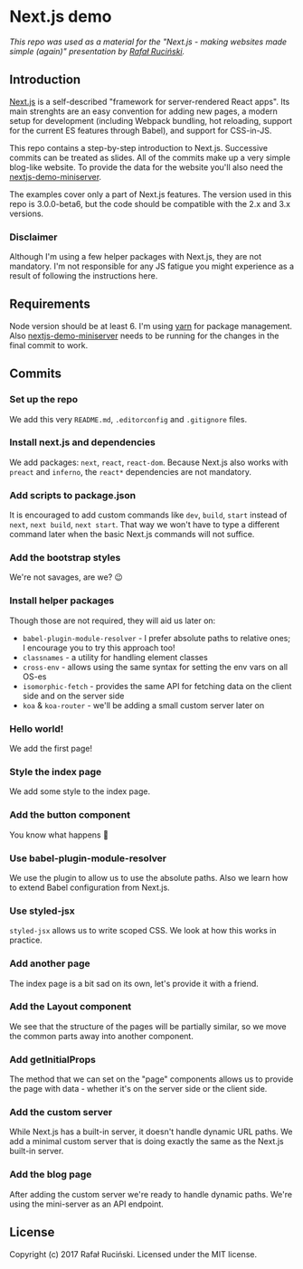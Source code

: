 # Next.js demo

_This repo was used as a material for the "Next.js - making websites made simple (again)" presentation by [Rafał Ruciński](https://fatfisz.com)._

## Introduction

[Next.js](https://github.com/zeit/next.js) is a self-described "framework for server-rendered React apps". Its main strenghts are an easy convention for adding new pages, a modern setup for development (including Webpack bundling, hot reloading, support for the current ES features through Babel), and support for CSS-in-JS.

This repo contains a step-by-step introduction to Next.js. Successive commits can be treated as slides. All of the commits make up a very simple blog-like website. To provide the data for the website you'll also need the [nextjs-demo-miniserver](https://github.com/fatfisz/nextjs-demo-miniserver).

The examples cover only a part of Next.js features. The version used in this repo is 3.0.0-beta6, but the code should be compatible with the 2.x and 3.x versions.

### Disclaimer

Although I'm using a few helper packages with Next.js, they are not mandatory. I'm not responsible for any JS fatigue you might experience as a result of following the instructions here.

## Requirements

Node version should be at least 6. I'm using [yarn](https://github.com/yarnpkg/yarn) for package management. Also [nextjs-demo-miniserver](https://github.com/fatfisz/nextjs-demo-miniserver) needs to be running for the changes in the final commit to work.

## Commits

### Set up the repo

We add this very `README.md`, `.editorconfig` and `.gitignore` files.

### Install next.js and dependencies

We add packages: `next`, `react`, `react-dom`. Because Next.js also works with `preact` and `inferno`, the `react*` dependencies are not mandatory.

### Add scripts to package.json

It is encouraged to add custom commands like `dev`, `build`, `start` instead of `next`, `next build`, `next start`. That way we won't have to type a different command later when the basic Next.js commands will not suffice.

### Add the bootstrap styles

We're not savages, are we? 😉

### Install helper packages

Though those are not required, they will aid us later on:

* `babel-plugin-module-resolver` - I prefer absolute paths to relative ones; I encourage you to try this approach too!
* `classnames` - a utility for handling element classes
* `cross-env` - allows using the same syntax for setting the env vars on all OS-es
* `isomorphic-fetch` - provides the same API for fetching data on the client side and on the server side
* `koa` & `koa-router` - we'll be adding a small custom server later on

### Hello world!

We add the first page!

### Style the index page

We add some style to the index page.

### Add the button component

You know what happens 🙂

### Use babel-plugin-module-resolver

We use the plugin to allow us to use the absolute paths. Also we learn how to extend Babel configuration from Next.js.

### Use styled-jsx

`styled-jsx` allows us to write scoped CSS. We look at how this works in practice.

### Add another page

The index page is a bit sad on its own, let's provide it with a friend.

### Add the Layout component

We see that the structure of the pages will be partially similar, so we move the common parts away into another component.

### Add getInitialProps

The method that we can set on the "page" components allows us to provide the page with data - whether it's on the server side or the client side.

### Add the custom server

While Next.js has a built-in server, it doesn't handle dynamic URL paths. We add a minimal custom server that is doing exactly the same as the Next.js built-in server.

### Add the blog page

After adding the custom server we're ready to handle dynamic paths. We're using the mini-server as an API endpoint.

## License

Copyright (c) 2017 Rafał Ruciński. Licensed under the MIT license.
